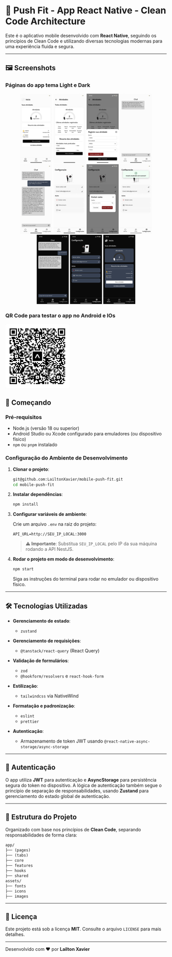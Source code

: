 # 📱 Push Fit - App React Native - Clean Code Architecture

Este é o aplicativo mobile desenvolvido com **React Native**, seguindo os princípios de Clean Code e utilizando diversas tecnologias modernas para uma experiência fluida e segura.

---

## 🖼️ Screenshots

### Páginas do app tema Light e Dark
<p align="center">
  <img src="https://raw.githubusercontent.com/LailtonXavier/mobile-push-fit/refs/heads/master/assets/projectPhotos/home.jpeg" alt="home" width="100" />
  <img src="https://raw.githubusercontent.com/LailtonXavier/mobile-push-fit/refs/heads/master/assets/projectPhotos/allActivities.jpeg" alt="activities" width="100" />
  <img src="https://raw.githubusercontent.com/LailtonXavier/mobile-push-fit/refs/heads/master/assets/projectPhotos/modalActivity.jpeg" alt="Chat" width="100" />
  <img src="https://raw.githubusercontent.com/LailtonXavier/mobile-push-fit/refs/heads/master/assets/projectPhotos/chat.jpeg" alt="Chat" width="100" />
  <img src="https://raw.githubusercontent.com/LailtonXavier/mobile-push-fit/refs/heads/master/assets/projectPhotos/chat2.jpeg" alt="Chat" width="100" />
  <img src="https://raw.githubusercontent.com/LailtonXavier/mobile-push-fit/refs/heads/master/assets/projectPhotos/profile.jpeg" alt="Chat" width="100" />
  <img src="https://raw.githubusercontent.com/LailtonXavier/mobile-push-fit/refs/heads/master/assets/projectPhotos/modalDeleleOrEdit.jpeg" alt="Chat" width="100" />
  <img src="https://raw.githubusercontent.com/LailtonXavier/mobile-push-fit/refs/heads/master/assets/projectPhotos/toastSucess.jpeg" alt="Chat" width="100" />
  <img src="https://raw.githubusercontent.com/LailtonXavier/mobile-push-fit/refs/heads/master/assets/projectPhotos/chatDark.jpeg" alt="home" width="100" />
  <img src="https://raw.githubusercontent.com/LailtonXavier/mobile-push-fit/refs/heads/master/assets/projectPhotos/profileDark.jpeg" alt="activities" width="100" />
  <img src="https://raw.githubusercontent.com/LailtonXavier/mobile-push-fit/refs/heads/master/assets/projectPhotos/ThemeDark.jpeg" alt="Chat" width="100" />
</p>


### QR Code para testar o app no Android e IOs
<img src="https://raw.githubusercontent.com/LailtonXavier/mobile-push-fit/refs/heads/master/assets/projectPhotos/qr-code-app.jpeg" alt="Chat" width="200" />

## 🚀 Começando

### Pré-requisitos

* Node.js (versão 18 ou superior)
* Android Studio ou Xcode configurado para emuladores (ou dispositivo físico)
* `npm` ou `pnpm` instalado

### Configuração do Ambiente de Desenvolvimento

1. **Clonar o projeto**:

   ```bash
   git@github.com:LailtonXavier/mobile-push-fit.git
   cd mobile-push-fit
   ```

2. **Instalar dependências**:

   ```bash
   npm install
   ```

3. **Configurar variáveis de ambiente**:

   Crie um arquivo `.env` na raiz do projeto:

   ```env
   API_URL=http://SEU_IP_LOCAL:3000
   ```

   > **⚠️ Importante**: Substitua `SEU_IP_LOCAL` pelo IP da sua máquina rodando a API NestJS.

4. **Rodar o projeto em modo de desenvolvimento**:

   ```bash
   npm start
   ```

   Siga as instruções do terminal para rodar no emulador ou dispositivo físico.

---

## 🛠 Tecnologias Utilizadas

* **Gerenciamento de estado**:

  * `zustand`

* **Gerenciamento de requisições**:

  * `@tanstack/react-query` (React Query)

* **Validação de formulários**:

  * `zod`
  * `@hookform/resolvers` e `react-hook-form`

* **Estilização**:

  * `tailwindcss` via NativeWind

* **Formatação e padronização**:

  * `eslint`
  * `prettier`

* **Autenticação**:

  * Armazenamento de token JWT usando `@react-native-async-storage/async-storage`

---

## 🔐 Autenticação

O app utiliza **JWT** para autenticação e **AsyncStorage** para persistência segura do token no dispositivo. A lógica de autenticação também segue o princípio de separação de responsabilidades, usando **Zustand** para gerenciamento do estado global de autenticação.

---

## 🧱 Estrutura do Projeto

Organizado com base nos princípios de **Clean Code**, separando responsabilidades de forma clara:

```
app/
├── (pages)
├── (tabs) 
├── core
├── features
├── hooks
├── shared
assets/
├── fonts
├── icons
├── images
```

---

## 📄 Licença

Este projeto está sob a licença **MIT**. Consulte o arquivo `LICENSE` para mais detalhes.

---

Desenvolvido com ❤️ por **Lailton Xavier**

